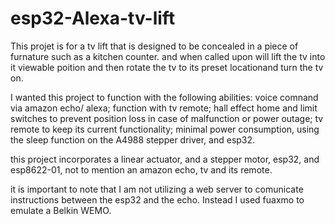 # esp32-Alexa-tv-lift

This projet is for a tv lift that is designed to be concealed in a piece of furnature such as a kitchen counter. and when called upon 
will lift the tv into it viewable poition and then rotate the tv to its preset locationand turn the tv on.

I wanted this project to function with the following abilities: 
voice comnand via amazon echo/ alexa;
function with tv remote;
hall effect home and limit switches to prevent position loss in case of malfunction or power outage;
tv remote to keep its current functionality;
minimal power consumption, using the sleep function on the A4988 stepper driver, and esp32.

this project incorporates a linear actuator, and a stepper motor, esp32, and esp8622-01, not to mention an amazon echo, tv and 
its remote.

it is important to note that I am not utilizing a web server to comunicate instructions between the esp32 and the echo.
Instead I used fuaxmo to emulate a Belkin WEMO.
